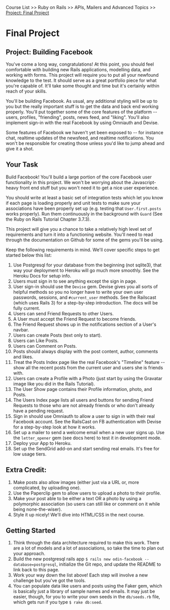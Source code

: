 Course List >> Ruby on Rails >> APIs, Mailers and Advanced Topics >> [Project: Final Project](https://www.theodinproject.com/courses/ruby-on-rails/lessons/final-project)
# Final Project
## Project: Building Facebook

You've come a long way, congratulations! At this point, you should feel comfortable with building new Rails applications, modelling data, and working with forms. This project will require you to put all your newfound knowledge to the test. It should serve as a great portfolio piece for what you're capable of. It'll take some thought and time but it's certainly within reach of your skills.

You'll be building Facebook. As usual, any additional styling will be up to you but the really important stuff is to get the data and back end working properly. You'll put together some of the core features of the platform -- users, profiles, "friending", posts, news feed, and "liking". You'll also implement sign-in with the real Facebook by using Omniauth and Devise.

Some features of Facebook we haven't yet been exposed to -- for instance chat, realtime updates of the newsfeed, and realtime notifications. You won't be responsible for creating those unless you'd like to jump ahead and give it a shot.

## Your Task

Build Facebook! You'll build a large portion of the core Facebook user functionality in this project. We won't be worrying about the Javascript-heavy front end stuff but you won't need it to get a nice user experience.

You should write at least a basic set of integration tests which let you know if each page is loading properly and unit tests to make sure your associations have been properly set up (e.g. testing that `User.first.posts` works properly). Run them continuously in the background with `Guard` (See the Ruby on Rails Tutorial Chapter 3.7.3).

This project will give you a chance to take a relatively high level set of requirements and turn it into a functioning website. You'll need to read through the documentation on Github for some of the gems you'll be using.

Keep the following requirements in mind. We'll cover specific steps to get started below this list:

1. Use Postgresql for your database from the beginning (not sqlite3), that way your deployment to Heroku will go much more smoothly. See the Heroku Docs for setup info.
2. Users must sign in to see anything except the sign in page.
3. User sign-in should use the `Devise` gem. Devise gives you all sorts of helpful methods so you no longer have to write your own user passwords, sessions, and `#current_user` methods. See the Railscast (which uses Rails 3) for a step-by-step introduction. The docs will be fully current.
4. Users can send Friend Requests to other Users.
5. A User must accept the Friend Request to become friends.
6. The Friend Request shows up in the notifications section of a User's navbar.
7.  Users can create Posts (text only to start).
8. Users can Like Posts.
9. Users can Comment on Posts.
10. Posts should always display with the post content, author, comments and likes.
11. Treat the Posts Index page like the real Facebook's "Timeline" feature -- show all the recent posts from the current user and users she is friends with.
12. Users can create a Profile with a Photo (just start by using the Gravatar image like you did in the Rails Tutorial).
13. The User Show page contains their Profile information, photo, and Posts.
14. The Users Index page lists all users and buttons for sending Friend Requests to those who are not already friends or who don't already have a pending request.
15. Sign in should use Omniauth to allow a user to sign in with their real Facebook account. See the RailsCast on FB authentication with Devise for a step-by-step look at how it works.
16. Set up a mailer to send a welcome email when a new user signs up. Use the `letter_opener` gem (see docs here) to test it in development mode.
17.	Deploy your App to Heroku.
18. Set up the SendGrid add-on and start sending real emails. It's free for low usage tiers.

## Extra Credit:

1. Make posts also allow images (either just via a URL or, more complicated, by uploading one).
2. Use the Paperclip gem to allow users to upload a photo to their profile.
3. Make your post able to be either a text OR a photo by using a polymorphic association (so users can still like or comment on it while being none-the-wiser).
4. Style it up nicely! We'll dive into HTML/CSS in the next course.

## Getting Started

1. Think through the data architecture required to make this work. There are a lot of models and a lot of associations, so take the time to plan out your approach.
2. Build the new postgresql rails app `$ rails new odin-facebook --database=postgresql`, initialize the Git repo, and update the README to link back to this page.
3. Work your way down the list above! Each step will involve a new challenge but you've got the tools.
4. You can populate data like users and posts using the Faker gem, which is basically just a library of sample names and emails. It may just be easier, though, for you to write your own seeds in the `db/seeds.rb` file, which gets run if you type `$ rake db:seed`.